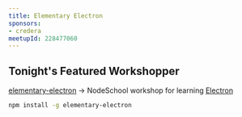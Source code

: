 ```yaml
---
title: Elementary Electron
sponsors:
- credera
meetupId: 228477060
---
```


## Tonight's Featured Workshopper

[elementary-electron](https://github.com/maxogden/elementary-electron) → NodeSchool workshop for learning [Electron](http://electron.atom.io/)

```bash
npm install -g elementary-electron
```
